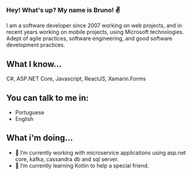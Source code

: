 ### Hey! What's up? My name is Bruno! ✌

I am a software developer since 2007 working on web projects, and in recent years working on mobile projects, using Microsoft technologies. Adept of agile practices, software engineering, and good software development practices.

## What I know...
C#, ASP.NET Core, Javascript, ReactJS, Xamarin.Forms

## You can talk to me in:
* Portuguese 
* English

## What i'm doing...

- 🔭 I’m currently working with microservice applications using asp.net core, kafka, cassandra db and sql server.
- 🌱 I’m currently learning Kotlin to help a special friend.


<!--
**brunosalmeida/brunosalmeida** is a ✨ _special_ ✨ repository because its `README.md` (this file) appears on your GitHub profile.

- 👯 I’m looking to collaborate on ...
- 🤔 I’m looking for help with ...
- 💬 Ask me about ...
- 📫 How to reach me: ...
- 😄 Pronouns: ...
- ⚡ Fun fact: ...
-->
